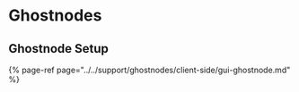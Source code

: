 # Ghostnodes

## Ghostnode Setup

{% page-ref page="../../support/ghostnodes/client-side/gui-ghostnode.md" %}

